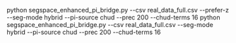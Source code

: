 python segspace_enhanced_pi_bridge.py --csv real_data_full.csv --prefer-z --seg-mode hybrid --pi-source chud --prec 200 --chud-terms 16
python segspace_enhanced_pi_bridge.py --csv real_data_full.csv  --seg-mode hybrid --pi-source chud --prec 200 --chud-terms 16
